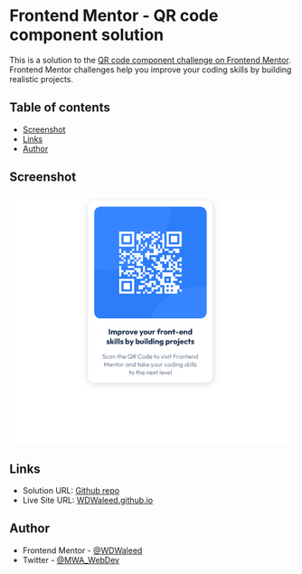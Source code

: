# Frontend Mentor - QR code component solution

This is a solution to the [QR code component challenge on Frontend Mentor](https://www.frontendmentor.io/challenges/qr-code-component-iux_sIO_H). Frontend Mentor challenges help you improve your coding skills by building realistic projects. 

## Table of contents


- [Screenshot](#screenshot)
- [Links](#links)
- [Author](#author)

## Screenshot

![](https://github.com/WDWaleed/Frontend-Mentor-QR-code-component/blob/main/Screenshot%202023-06-29%20at%2009-26-54%20QR%20Code%20Component.png)

## Links

- Solution URL: [Github repo](https://github.com/WDWaleed/Frontend-Mentor-QR-code-component/tree/main)
- Live Site URL: [WDWaleed.github.io](https://wdwaleed.github.io/Frontend-Mentor-QR-code-component/)

## Author
- Frontend Mentor - [@WDWaleed](https://www.frontendmentor.io/profile/WDWaleed)
- Twitter - [@MWA_WebDev](https://twitter.com/MWA_WebDev)
